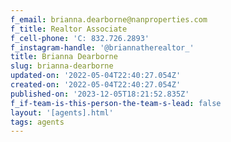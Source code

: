 ```yaml
---
f_email: brianna.dearborne@nanproperties.com
f_title: Realtor Associate
f_cell-phone: 'C: 832.726.2893'
f_instagram-handle: '@briannatherealtor_'
title: Brianna Dearborne
slug: brianna-dearborne
updated-on: '2022-05-04T22:40:27.054Z'
created-on: '2022-05-04T22:40:27.054Z'
published-on: '2023-12-05T18:21:52.835Z'
f_if-team-is-this-person-the-team-s-lead: false
layout: '[agents].html'
tags: agents
---
```



